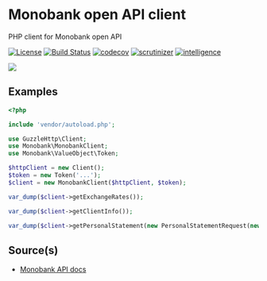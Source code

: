 # Monobank open API client
PHP client for Monobank open API 

[![License][license-image]][license-link] [![Build Status][travis-image]][travis-link] [![codecov][codecov-image]][codecov-link] [![scrutinizer][scrutinizer-image]][scrutinizer-link] [![intelligence][intelligence-image]][intelligence-link] 

![](https://api.monobank.ua/docs/images/logo.png)

## Examples

```php
<?php

include 'vendor/autoload.php';

use GuzzleHttp\Client;
use Monobank\MonobankClient;
use Monobank\ValueObject\Token;

$httpClient = new Client();
$token = new Token('...');
$client = new MonobankClient($httpClient, $token);

var_dump($client->getExchangeRates());

var_dump($client->getClientInfo());

var_dump($client->getPersonalStatement(new PersonalStatementRequest(new DateTime('2019-06-20'), new DateTime())));
```
## Source(s)

* [Monobank API docs](https://api.monobank.ua/docs/)

[license-link]: https://github.com/zhooravell/php-monobank/blob/master/LICENSE
[license-image]: https://img.shields.io/dub/l/vibe-d.svg

[travis-link]: https://travis-ci.com/zhooravell/php-monobank
[travis-image]: https://travis-ci.com/zhooravell/php-monobank.svg?branch=master

[codecov-link]: https://codecov.io/gh/zhooravell/php-monobank
[codecov-image]: https://codecov.io/gh/zhooravell/php-monobank/branch/master/graph/badge.svg

[scrutinizer-link]: https://scrutinizer-ci.com/g/zhooravell/php-monobank/?branch=master
[scrutinizer-image]: https://scrutinizer-ci.com/g/zhooravell/php-monobank/badges/quality-score.png?b=master

[intelligence-link]: https://scrutinizer-ci.com/code-intelligence
[intelligence-image]: https://scrutinizer-ci.com/g/zhooravell/php-monobank/badges/code-intelligence.svg?b=master
